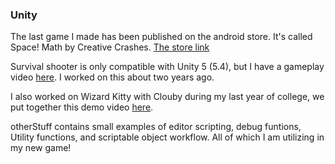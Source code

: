 ### Unity 

The last game I made has been published on the android store. It's called Space! Math by Creative Crashes. [The store link](https://play.google.com/store/apps/details?id=com.creativeCrashes.Space_Math)

Survival shooter is only compatible with Unity 5 (5.4), but I have a gameplay video [here](https://www.youtube.com/watch?v=hXktk_7ww3g). I worked on this about two years ago.

I also worked on Wizard Kitty with Clouby during my last year of college, we put together this demo video [here](https://www.youtube.com/watch?v=TzC-zG9agOY).

otherStuff contains small examples of editor scripting, debug funtions, Utility functions, and scriptable object workflow. All of which I am utilizing in my new game!
